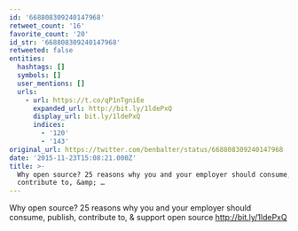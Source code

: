 ```yaml
---
id: '668808309240147968'
retweet_count: '16'
favorite_count: '20'
id_str: '668808309240147968'
retweeted: false
entities:
  hashtags: []
  symbols: []
  user_mentions: []
  urls:
    - url: https://t.co/qP1nTgniEe
      expanded_url: http://bit.ly/1ldePxQ
      display_url: bit.ly/1ldePxQ
      indices:
        - '120'
        - '143'
original_url: https://twitter.com/benbalter/status/668808309240147968
date: '2015-11-23T15:08:21.000Z'
title: >-
  Why open source? 25 reasons why you and your employer should consume, publish,
  contribute to, &amp; …
---
```


Why open source? 25 reasons why you and your employer should consume, publish, contribute to, &amp; support open source http://bit.ly/1ldePxQ